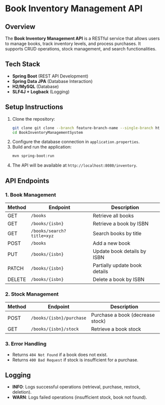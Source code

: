 # Book Inventory Management API

## Overview
The **Book Inventory Management API** is a RESTful service that allows users to manage books, track inventory levels, and process purchases. It supports CRUD operations, stock management, and search functionalities.

## Tech Stack
- **Spring Boot** (REST API Development)
- **Spring Data JPA** (Database Interaction)
- **H2/MySQL** (Database)
- **SLF4J + Logback** (Logging)

## Setup Instructions
1. Clone the repository:
   ```sh
   git clone git clone --branch feature-branch-name --single-branch https://github.com/Amaninreal/BookInventoryManagementSystem.git
   cd BookInventoryManagementSystem
   ```
2. Configure the database connection in `application.properties`.
3. Build and run the application:
   ```sh
   mvn spring-boot:run
   ```
4. The API will be available at `http://localhost:8080/inventory`.

## API Endpoints

### 1. **Book Management**
| Method  | Endpoint                 | Description                     |
|---------|--------------------------|---------------------------------|
| GET     | `/books`                  | Retrieve all books             |
| GET     | `/books/{isbn}`           | Retrieve a book by ISBN        |
| GET     | `/books/search?title=xyz` | Search books by title          |
| POST    | `/books`                  | Add a new book                 |
| PUT     | `/books/{isbn}`           | Update book details by ISBN    |
| PATCH   | `/books/{isbn}`           | Partially update book details  |
| DELETE  | `/books/{isbn}`           | Delete a book by ISBN          |

### 2. **Stock Management**
| Method | Endpoint                 | Description                      |
|--------|--------------------------|----------------------------------|
| POST   | `/books/{isbn}/purchase` | Purchase a book (decrease stock) |
| GET    | `/books/{isbn}/stock`    | Retrieve a book stock            |

### 3. **Error Handling**
- Returns `404 Not Found` if a book does not exist.
- Returns `400 Bad Request` if stock is insufficient for a purchase.

## Logging
- **INFO**: Logs successful operations (retrieval, purchase, restock, deletion).
- **WARN**: Logs failed operations (insufficient stock, book not found).
